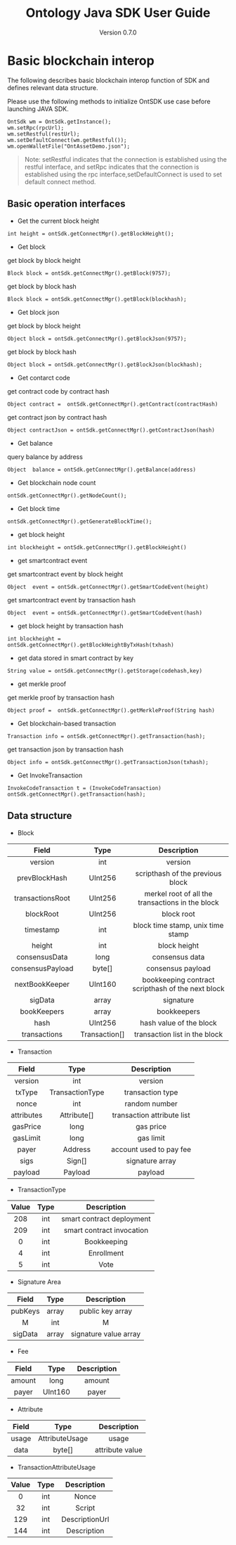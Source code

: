 <h1 align="center"> Ontology Java SDK User Guide </h1>
<p align="center" class="version">Version 0.7.0 </p>

# Basic blockchain interop

The following describes basic blockchain interop function of SDK and defines relevant data structure.

Please use the following methods to initialize OntSDK use case before launching JAVA SDK.

```
OntSdk wm = OntSdk.getInstance();
wm.setRpc(rpcUrl);
wm.setRestful(restUrl);
wm.setDefaultConnect(wm.getRestful());
wm.openWalletFile("OntAssetDemo.json");
```

> Note: setRestful indicates that the connection is established using the restful interface, and setRpc indicates that the connection is established using the rpc interface,setDefaultConnect is used to set default connect method. 


## Basic operation interfaces

* Get the current block height

```
int height = ontSdk.getConnectMgr().getBlockHeight();
```

* Get block

get block by block height

```
Block block = ontSdk.getConnectMgr().getBlock(9757);
```


get block by block hash


```
Block block = ontSdk.getConnectMgr().getBlock(blockhash);
```

* Get block json

get block by block height

```
Object block = ontSdk.getConnectMgr().getBlockJson(9757);
```


get block by block hash


```
Object block = ontSdk.getConnectMgr().getBlockJson(blockhash);
```

* Get contarct code

get contract code by contract hash

```
Object contract =  ontSdk.getConnectMgr().getContract(contractHash)
```

get contract json  by contract hash

```
Object contractJson = ontSdk.getConnectMgr().getContractJson(hash)
```

* Get balance

query balance by address

```
Object  balance = ontSdk.getConnectMgr().getBalance(address)
```

* Get blockchain node count

```
ontSdk.getConnectMgr().getNodeCount();
```

* Get block time

```
ontSdk.getConnectMgr().getGenerateBlockTime();
```

* get block height

```
int blockheight = ontSdk.getConnectMgr().getBlockHeight()
```

* get smartcontract event

get smartcontract event by block height

```
Object  event = ontSdk.getConnectMgr().getSmartCodeEvent(height)
```

get smartcontract event by transaction hash

```
Object  event = ontSdk.getConnectMgr().getSmartCodeEvent(hash)
```

* get block height by transaction hash

```
int blockheight = ontSdk.getConnectMgr().getBlockHeightByTxHash(txhash)
```

* get data stored in smart contract by key

```
String value = ontSdk.getConnectMgr().getStorage(codehash,key)
```

* get merkle proof

get merkle proof by transaction hash

```
Object proof =  ontSdk.getConnectMgr().getMerkleProof(String hash)
```


* Get blockchain-based transaction

```
Transaction info = ontSdk.getConnectMgr().getTransaction(hash);
```

get transaction json by transaction hash

```
Object info = ontSdk.getConnectMgr().getTransactionJson(txhash);
```

* Get InvokeTransaction

```
InvokeCodeTransaction t = (InvokeCodeTransaction) ontSdk.getConnectMgr().getTransaction(hash);
```

## Data structure

* Block

| Field     |     Type |   Description   | 
| :--------------: | :--------:| :------: |
|    version|   int|  version  |
|    prevBlockHash|   UInt256|  scripthash of the previous block|
|    transactionsRoot|   UInt256|  merkel root of all the transactions in the block|
|    blockRoot|   UInt256| block root|
|    timestamp|   int| block time stamp, unix time stamp|
|    height|   int|  block height |
|    consensusData|   long |  consensus data |
|    consensusPayload|   byte[] |  consensus payload |
|    nextBookKeeper|   UInt160 |  bookkeeping contract scripthash of the next block |
|    sigData|   array|  signature |
|    bookKeepers|   array|  bookkeepers |
|    hash|   UInt256 |  hash value of the block |
|    transactions|   Transaction[] |  transaction list in the block |


* Transaction

| Field     |     Type |   Description   | 
| :--------------: | :--------:| :------: |
|    version|   int|  version  |
|    txType|   TransactionType|transaction type|
|    nonce|   int |  random number|
|    attributes|   Attribute[]|  transaction attribute list |
| gasPrice|  long |  gas price|
| gasLimit|  long |  gas limit|
|    payer|   Address |  account used to pay fee|
|    sigs|   Sign[]|   signature array  |
|    payload| Payload |  payload  |




* TransactionType

| Value     |     Type |   Description   | 
| :--------------: | :--------:| :------: |
|    208|   int |  smart contract deployment |
|    209|   int | smart contract invocation |
|      0|   int |        Bookkeeping  |
|      4|   int |     Enrollment       |
|      5|   int |     Vote |

* Signature Area

| Field     |     Type |   Description   | 
| :--------------: | :--------:| :------: |
|    pubKeys|   array |  public key array|
|    M|   int | M |
|    sigData|   array | signature value array |


* Fee

| Field     |     Type |   Description   | 
| :--------------: | :--------:| :------: |
|    amount|   long|  amount|
|    payer|   UInt160 | payer |

* Attribute

| Field    |     Type |   Description   | 
| :--------------: | :--------:| :------: |
|    usage |   AttributeUsage |  usage|
|    data|   byte[] | attribute value |


* TransactionAttributeUsage

| Value     |     Type |   Description   | 
| :--------------: | :--------:| :------: |
|    0|   int|  Nonce|
|    32|   int | Script |
|    129|   int | DescriptionUrl |
|    144|   int | Description |
